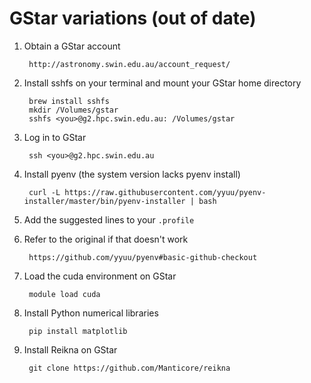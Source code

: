 GStar variations (out of date)
====

1. Obtain a GStar account

        http://astronomy.swin.edu.au/account_request/

1. Install sshfs on your terminal and mount your GStar home directory

        brew install sshfs
        mkdir /Volumes/gstar
        sshfs <you>@g2.hpc.swin.edu.au: /Volumes/gstar

1. Log in to GStar

        ssh <you>@g2.hpc.swin.edu.au

1. Install pyenv (the system version lacks pyenv install)

        curl -L https://raw.githubusercontent.com/yyuu/pyenv-installer/master/bin/pyenv-installer | bash

2. Add the suggested lines to your `.profile`

1. Refer to the original if that doesn't work

        https://github.com/yyuu/pyenv#basic-github-checkout

1. Load the cuda environment on GStar

        module load cuda

1. Install Python numerical libraries

        pip install matplotlib

1. Install Reikna on GStar

        git clone https://github.com/Manticore/reikna
